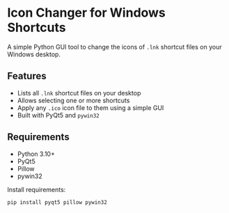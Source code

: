 # Icon Changer for Windows Shortcuts

A simple Python GUI tool to change the icons of `.lnk` shortcut files on your Windows desktop.

## Features

- Lists all `.lnk` shortcut files on your desktop
- Allows selecting one or more shortcuts
- Apply any `.ico` icon file to them using a simple GUI
- Built with PyQt5 and `pywin32`

## Requirements

- Python 3.10+
- PyQt5
- Pillow
- pywin32

Install requirements:
```bash
pip install pyqt5 pillow pywin32
